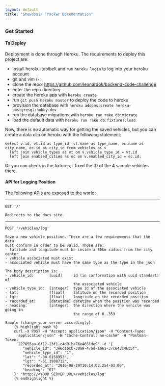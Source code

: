 ```yaml
---
layout: default
title: "Snowdonia Tracker Documentation"
---
```


### Get Started

#### To Deploy

Deployment is done through Heroku. The requirements to deploy this project are:

- Install heroku-toolbelt and run `heroku login` to log into your heroku account
- git and vim (-:
- clone the repo: https://github.com/leonardok/backend-code-challenge
- enter the repo directory
- create the heroku app with `heroku create`
- run `git push heroku master` to deploy the code to heroku
- provision the database with `heroku addons:create heroku-postgresql:hobby-dev`
- run the database migrations with `heroku run rake db:migrate`
- load the default data with `heroku run rake db:fixtures:load`

Now, there is no automatic way for getting the saved vehicles, but you can create a data clip on heroku with the following statement:

    select v.id, vt.id as type_id, vt.name as type_name, ec.name as city_name, ec.id as city_id from vehicles as v
      left join vehicle_types as vt on v.vehicle_type_id = vt.id
      left join enabled_cities as ec on v.enabled_city_id = ec.id;

Or you can check in the fixtures, I fixed the ID of the 4 sample vehicles there.


#### API for Logging Position

The following APIs are exposed to the world:

----

    GET '/'

    Redirects to the docs site.

----

    POST '/vehicles/log'

    Save a new vehicle position. There are a few requirements that the data
    must conform in order to be valid. Those are:
    - latitude and longitude must be inside a 50km radius from the city center
    - vehicle associated must exist
    - associated vehicle must have the same type as the type in the json

    The body description is:
    - vehicle_id:       [uuid]     id (in corformation with uuid standart) of
                                   the associated vehicle
    - vehicle_type_id:  [integer]  type id of the associated vehicle
    - lat:              [float]    latitude on the recorded position
    - lgt:              [float]    longitude on the recorded position
    - recorded_at:      [datetime] datetime when the position was recorded
    - heading:          [integer]  the direction where the vehicle was going in
                                   the range of 0..359

    Sample (change your server accordingly):
        {% highlight bash %}
        curl -X POST -H "Accept: application/json" -H "Content-Type:
          application/json" -H "Cache-Control: no-cache" -H "Postman-Token:
          227855aa-6f12-23f1-c4d0-ba76e4651de9" -d '{
            "vehicle_id": "3e6d1bcb-30a9-47ad-aa61-37c643c46b5f",
            "vehicle_type_id": "1",
            "lat": "-30.0158953",
            "lgt": "-51.1908712",
            "recorded_at": "2016-08-29T10:14:02.254-03:00",
            "heading": "67"
        }' "http://<YOUR SERVER URL>/vehicles/log"
        {% endhighlight %}
